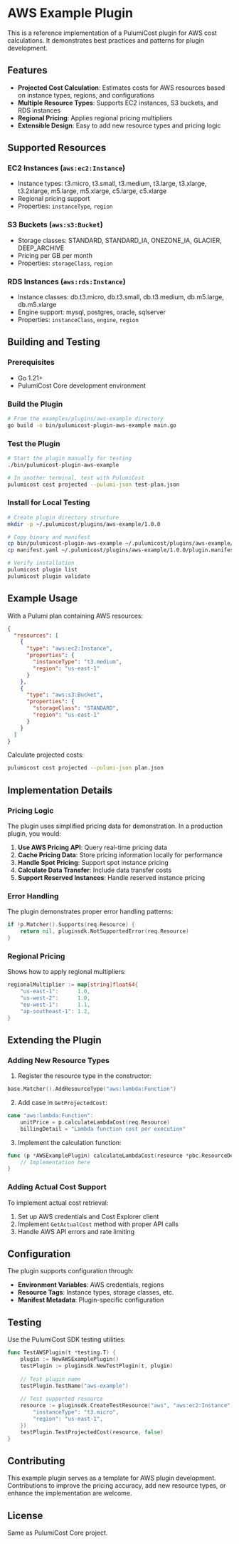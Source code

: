 # AWS Example Plugin

This is a reference implementation of a PulumiCost plugin for AWS cost calculations. It demonstrates best practices and patterns for plugin development.

## Features

- **Projected Cost Calculation**: Estimates costs for AWS resources based on instance types, regions, and configurations
- **Multiple Resource Types**: Supports EC2 instances, S3 buckets, and RDS instances
- **Regional Pricing**: Applies regional pricing multipliers
- **Extensible Design**: Easy to add new resource types and pricing logic

## Supported Resources

### EC2 Instances (`aws:ec2:Instance`)
- Instance types: t3.micro, t3.small, t3.medium, t3.large, t3.xlarge, t3.2xlarge, m5.large, m5.xlarge, c5.large, c5.xlarge
- Regional pricing support
- Properties: `instanceType`, `region`

### S3 Buckets (`aws:s3:Bucket`)
- Storage classes: STANDARD, STANDARD_IA, ONEZONE_IA, GLACIER, DEEP_ARCHIVE
- Pricing per GB per month
- Properties: `storageClass`, `region`

### RDS Instances (`aws:rds:Instance`)
- Instance classes: db.t3.micro, db.t3.small, db.t3.medium, db.m5.large, db.m5.xlarge
- Engine support: mysql, postgres, oracle, sqlserver
- Properties: `instanceClass`, `engine`, `region`

## Building and Testing

### Prerequisites

- Go 1.21+
- PulumiCost Core development environment

### Build the Plugin

```bash
# From the examples/plugins/aws-example directory
go build -o bin/pulumicost-plugin-aws-example main.go
```

### Test the Plugin

```bash
# Start the plugin manually for testing
./bin/pulumicost-plugin-aws-example

# In another terminal, test with PulumiCost
pulumicost cost projected --pulumi-json test-plan.json
```

### Install for Local Testing

```bash
# Create plugin directory structure
mkdir -p ~/.pulumicost/plugins/aws-example/1.0.0

# Copy binary and manifest
cp bin/pulumicost-plugin-aws-example ~/.pulumicost/plugins/aws-example/1.0.0/
cp manifest.yaml ~/.pulumicost/plugins/aws-example/1.0.0/plugin.manifest.json

# Verify installation
pulumicost plugin list
pulumicost plugin validate
```

## Example Usage

With a Pulumi plan containing AWS resources:

```json
{
  "resources": [
    {
      "type": "aws:ec2:Instance",
      "properties": {
        "instanceType": "t3.medium",
        "region": "us-east-1"
      }
    },
    {
      "type": "aws:s3:Bucket",
      "properties": {
        "storageClass": "STANDARD",
        "region": "us-east-1"
      }
    }
  ]
}
```

Calculate projected costs:
```bash
pulumicost cost projected --pulumi-json plan.json
```

## Implementation Details

### Pricing Logic

The plugin uses simplified pricing data for demonstration. In a production plugin, you would:

1. **Use AWS Pricing API**: Query real-time pricing data
2. **Cache Pricing Data**: Store pricing information locally for performance
3. **Handle Spot Pricing**: Support spot instance pricing
4. **Calculate Data Transfer**: Include data transfer costs
5. **Support Reserved Instances**: Handle reserved instance pricing

### Error Handling

The plugin demonstrates proper error handling patterns:

```go
if !p.Matcher().Supports(req.Resource) {
    return nil, pluginsdk.NotSupportedError(req.Resource)
}
```

### Regional Pricing

Shows how to apply regional multipliers:

```go
regionalMultiplier := map[string]float64{
    "us-east-1":      1.0,
    "us-west-2":      1.0,
    "eu-west-1":      1.1,
    "ap-southeast-1": 1.2,
}
```

## Extending the Plugin

### Adding New Resource Types

1. Register the resource type in the constructor:
```go
base.Matcher().AddResourceType("aws:lambda:Function")
```

2. Add case in `GetProjectedCost`:
```go
case "aws:lambda:Function":
    unitPrice = p.calculateLambdaCost(req.Resource)
    billingDetail = "Lambda function cost per execution"
```

3. Implement the calculation function:
```go
func (p *AWSExamplePlugin) calculateLambdaCost(resource *pbc.ResourceDescriptor) float64 {
    // Implementation here
}
```

### Adding Actual Cost Support

To implement actual cost retrieval:

1. Set up AWS credentials and Cost Explorer client
2. Implement `GetActualCost` method with proper API calls
3. Handle AWS API errors and rate limiting

## Configuration

The plugin supports configuration through:

- **Environment Variables**: AWS credentials, regions
- **Resource Tags**: Instance types, storage classes, etc.
- **Manifest Metadata**: Plugin-specific configuration

## Testing

Use the PulumiCost SDK testing utilities:

```go
func TestAWSPlugin(t *testing.T) {
    plugin := NewAWSExamplePlugin()
    testPlugin := pluginsdk.NewTestPlugin(t, plugin)
    
    // Test plugin name
    testPlugin.TestName("aws-example")
    
    // Test supported resource
    resource := pluginsdk.CreateTestResource("aws", "aws:ec2:Instance", map[string]string{
        "instanceType": "t3.micro",
        "region": "us-east-1",
    })
    testPlugin.TestProjectedCost(resource, false)
}
```

## Contributing

This example plugin serves as a template for AWS plugin development. Contributions to improve the pricing accuracy, add new resource types, or enhance the implementation are welcome.

## License

Same as PulumiCost Core project.